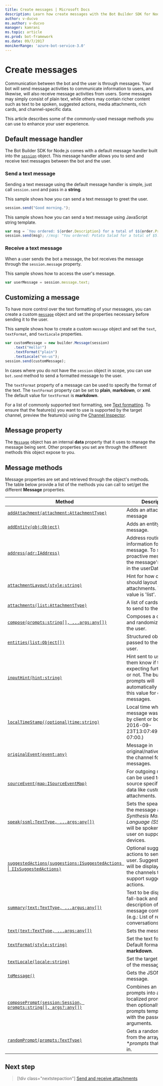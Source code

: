 ```yaml
---
title: Create messages | Microsoft Docs
description: Learn how create messages with the Bot Builder SDK for Node.js.
author: v-ducvo
ms.author: v-ducvo
manager: kamrani
ms.topic: article
ms.prod: bot-framework
ms.date: 09/7/2017
monikerRange: 'azure-bot-service-3.0'
---
```

# Create messages
Communication between the bot and the user is through messages. Your bot will send message activities to communicate information to users, and likewise, will also receive message activities from users. Some messages may simply consist of plain text, while others may contain richer content such as text to be spoken, suggested actions, media attachments, rich cards, and channel-specific data.

This article describes some of the commonly-used message methods you can use to enhance your user experience.

## Default message handler

The Bot Builder SDK for Node.js comes with a default message handler built into the [`session`](https://docs.botframework.com/en-us/node/builder/chat-reference/classes/_botbuilder_d_.session.html) object. This message handler allows you to send and receive text messages between the bot and the user.

### Send a text message

Sending a text message using the default message handler is simple, just call `session.send` and pass in a **string**.

This sample shows how you can send a text message to greet the user.
```javascript
session.send("Good morning.");
```

This sample shows how you can send a text message using JavaScript string template.
```javascript
var msg = `You ordered: ${order.Description} for a total of $${order.Price}.`;
session.send(msg); //msg: "You ordered: Potato Salad for a total of $5.99."
```

### Receive a text message

When a user sends the bot a message, the bot receives the message through the `session.message` property.

This sample shows how to access the user's message.
```javascript
var userMessage = session.message.text;
```

## Customizing a message

To have more control over the text formatting of your messages, you can create a custom [`message`](https://docs.botframework.com/en-us/node/builder/chat-reference/classes/_botbuilder_d_.message.html) object and set the properties necessary before sending it to the user.

This sample shows how to create a custom `message` object and set the `text`, `textFormat`, and `textLocale` properties.

```javascript
var customMessage = new builder.Message(session)
    .text("Hello!")
    .textFormat("plain")
    .textLocale("en-us");
session.send(customMessage);
```

In cases where you do not have the `session` object in scope, you can use `bot.send` method to send a formatted message to the user.

The `textFormat` property of a message can be used to specify the format of the text. The `textFormat` property can be set to **plain**, **markdown**, or **xml**. The default value for `textFormat` is **markdown**. 

For a list of commonly supported text formatting, see [Text formatting](../bot-service-channel-inspector.md#text-formatting). To ensure that the feature(s) you want to use is supported by the target channel, preview the feature(s) using the [Channel Inspector](../bot-service-channel-inspector.md).

## Message property

The [`Message`](https://docs.botframework.com/en-us/node/builder/chat-reference/classes/_botbuilder_d_.message.html) object has an internal **data** property that it uses to manage the message being sent. Other properties you set are through the different methods this object expose to you. 

## Message methods

Message properties are set and retrieved through the object's methods. The table below provide a list of the methods you can call to set/get the different **Message** properties.

| Method | Description |
| ---- | ---- | 
| [`addAttachment(attachment:AttachmentType)`](https://docs.botframework.com/en-us/node/builder/chat-reference/classes/_botbuilder_d_.message.html#addattachment) | Adds an attachment to a message|
| [`addEntity(obj:Object)`](https://docs.botframework.com/en-us/node/builder/chat-reference/classes/_botbuilder_d_.message.html#addentity) | Adds an entity to the message. |
| [`address(adr:IAddress)`](https://docs.botframework.com/en-us/node/builder/chat-reference/classes/_botbuilder_d_.message.html#address) | Address routing information for the message. To send user a proactive message, save the message's address in the userData bag. |
| [`attachmentLayout(style:string)`](https://docs.botframework.com/en-us/node/builder/chat-reference/classes/_botbuilder_d_.message.html#attachmentlayout) | Hint for how clients should layout multiple attachments. The default value is 'list'. |
| [`attachments(list:AttachmentType)`](https://docs.botframework.com/en-us/node/builder/chat-reference/classes/_botbuilder_d_.message.html#attachments) | A list of cards or images to send to the user. |
| [`compose(prompts:string[], ...args:any[])`](https://docs.botframework.com/en-us/node/builder/chat-reference/classes/_botbuilder_d_.message.html#compose) | Composes a complex and randomized reply to the user. |
| [`entities(list:Object[])`](https://docs.botframework.com/en-us/node/builder/chat-reference/classes/_botbuilder_d_.message.html#entities) | Structured objects passed to the bot or user. |
| [`inputHint(hint:string)`](https://docs.botframework.com/en-us/node/builder/chat-reference/classes/_botbuilder_d_.message.html#inputhint) | Hint sent to user letting them know if the bot is expecting further input or not. The built-in prompts will automatically populate this value for outgoing messages. |
| [`localTimeStamp((optional)time:string)`](https://docs.botframework.com/en-us/node/builder/chat-reference/classes/_botbuilder_d_.message.html#localtimestamp) | Local time when message was sent (set by client or bot, Ex: 2016-09-23T13:07:49.4714686-07:00.) |
| [`originalEvent(event:any)`](https://docs.botframework.com/en-us/node/builder/chat-reference/classes/_botbuilder_d_.message.html#originalevent) | Message in original/native format of the channel for incoming messages. |
| [`sourceEvent(map:ISourceEventMap)`](https://docs.botframework.com/en-us/node/builder/chat-reference/classes/_botbuilder_d_.message.html#sourceevent) | For outgoing messages can be used to pass source specific event data like custom attachments. |
| [`speak(ssml:TextType, ...args:any[])`](https://docs.botframework.com/en-us/node/builder/chat-reference/classes/_botbuilder_d_.message.html#speak) | Sets the speak field of the message as *Speech Synthesis Markup Language (SSML)*. This will be spoken to the user on supported devices. |
| [`suggestedActions(suggestions:ISuggestedActions `&#124;` IIsSuggestedActions)`](https://docs.botframework.com/en-us/node/builder/chat-reference/classes/_botbuilder_d_.message.html#suggestedactions) | Optional suggested actions to send to the user. Suggested actions will be displayed only on the channels that support suggested actions. |
| [`summary(text:TextType, ...argus:any[])`](https://docs.botframework.com/en-us/node/builder/chat-reference/classes/_botbuilder_d_.message.html#summary) | Text to be displayed as fall-back and as short description of the message content in (e.g.: List of recent conversations.) |
| [`text(text:TextType, ...args:any[])`](https://docs.botframework.com/en-us/node/builder/chat-reference/classes/_botbuilder_d_.message.html#text) | Sets the message text. |
| [`textFormat(style:string)`](https://docs.botframework.com/en-us/node/builder/chat-reference/classes/_botbuilder_d_.message.html#textformat) | Set the text format. Default format is **markdown**. |
| [`textLocale(locale:string)`](https://docs.botframework.com/en-us/node/builder/chat-reference/classes/_botbuilder_d_.message.html#textlocale) | Set the target language of the message. |
| [`toMessage()`](https://docs.botframework.com/en-us/node/builder/chat-reference/classes/_botbuilder_d_.message.html#tomessage) | Gets the JSON for the message. |
| [`composePrompt(session:Session, prompts:string[], args?:any[])`](https://docs.botframework.com/en-us/node/builder/chat-reference/classes/_botbuilder_d_.message.html#composeprompt-1) | Combines an array of prompts into a single localized prompt and then optionally fills the prompts template slots with the passed in arguments. |
| [`randomPrompt(prompts:TextType)`](https://docs.botframework.com/en-us/node/builder/chat-reference/classes/_botbuilder_d_.message.html#randomprompt) | Gets a random prompt from the array of **prompts* that is passed in. |

## Next step

> [!div class="nextstepaction"]
> [Send and receive attachments](bot-builder-nodejs-send-receive-attachments.md)


